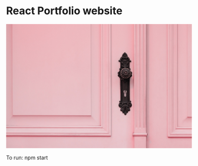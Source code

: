 # React Portfolio website

<!-- Origin Design by - [shaif Arfan](http://github.com/shaifarfan) | [web cifar](http://webcifar.com) -->

![](src/assets/images/door.jpg)

To run: npm start
